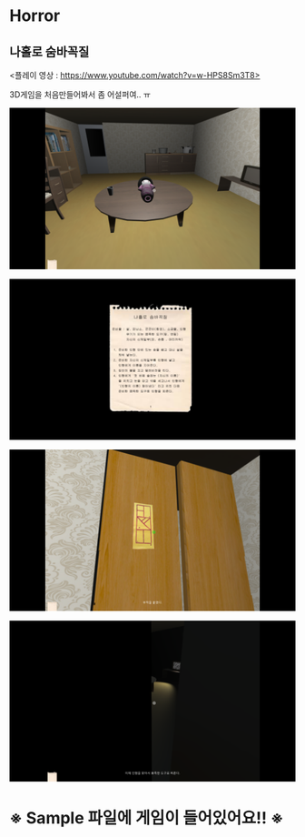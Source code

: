 # Horror
<h2>나홀로 숨바꼭질</h2>

<플레이 영상 : https://www.youtube.com/watch?v=w-HPS8Sm3T8>

3D게임을 처음만들어봐서 좀 어설퍼여.. ㅠ

![InGame0](./Image/InGame0.png)

![InGame1](./Image/InGame1.png)

![InGame2](./Image/InGame2.png)

![InGame3](./Image/InGame3.png)

<h1> ※ Sample 파일에 게임이 들어있어요!! ※ </h1>
